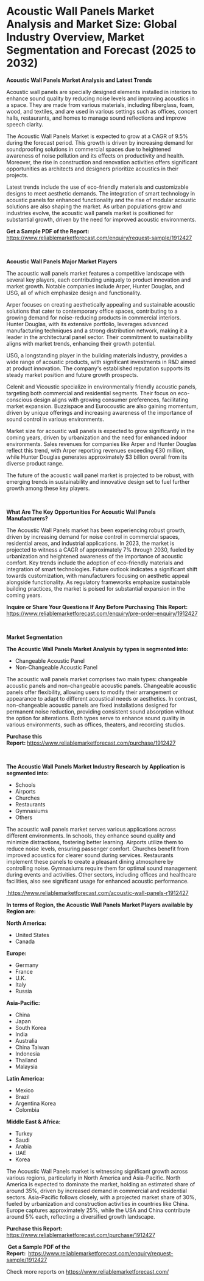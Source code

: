 <p><h1>Acoustic Wall Panels Market Analysis and Market Size: Global Industry Overview, Market Segmentation and Forecast (2025 to 2032)</h1></p><p><strong>Acoustic Wall Panels Market Analysis and Latest Trends</strong></p>
<p><p>Acoustic wall panels are specially designed elements installed in interiors to enhance sound quality by reducing noise levels and improving acoustics in a space. They are made from various materials, including fiberglass, foam, wood, and textiles, and are used in various settings such as offices, concert halls, restaurants, and homes to manage sound reflections and improve speech clarity.</p><p>The Acoustic Wall Panels Market is expected to grow at a CAGR of 9.5% during the forecast period. This growth is driven by increasing demand for soundproofing solutions in commercial spaces due to heightened awareness of noise pollution and its effects on productivity and health. Moreover, the rise in construction and renovation activities offers significant opportunities as architects and designers prioritize acoustics in their projects.</p><p>Latest trends include the use of eco-friendly materials and customizable designs to meet aesthetic demands. The integration of smart technology in acoustic panels for enhanced functionality and the rise of modular acoustic solutions are also shaping the market. As urban populations grow and industries evolve, the acoustic wall panels market is positioned for substantial growth, driven by the need for improved acoustic environments.</p></p>
<p><strong>Get a Sample PDF of the Report:&nbsp;</strong> <a href="https://www.reliablemarketforecast.com/enquiry/request-sample/1912427?utm_campaign=3069&utm_medium=2&utm_source=Github&utm_content=ia&utm_term=02042025&utm_id=acoustic-wall-panels">https://www.reliablemarketforecast.com/enquiry/request-sample/1912427</a></p>
<p>&nbsp;</p>
<p><strong>Acoustic Wall Panels Major Market Players</strong></p>
<p><p>The acoustic wall panels market features a competitive landscape with several key players, each contributing uniquely to product innovation and market growth. Notable companies include Arper, Hunter Douglas, and USG, all of which emphasize design and functionality.</p><p>Arper focuses on creating aesthetically appealing and sustainable acoustic solutions that cater to contemporary office spaces, contributing to a growing demand for noise-reducing products in commercial interiors. Hunter Douglas, with its extensive portfolio, leverages advanced manufacturing techniques and a strong distribution network, making it a leader in the architectural panel sector. Their commitment to sustainability aligns with market trends, enhancing their growth potential.</p><p>USG, a longstanding player in the building materials industry, provides a wide range of acoustic products, with significant investments in R&D aimed at product innovation. The company's established reputation supports its steady market position and future growth prospects.</p><p>Celenit and Vicoustic specialize in environmentally friendly acoustic panels, targeting both commercial and residential segments. Their focus on eco-conscious design aligns with growing consumer preferences, facilitating market expansion. Buzzispace and Eurocoustic are also gaining momentum, driven by unique offerings and increasing awareness of the importance of sound control in various environments.</p><p>Market size for acoustic wall panels is expected to grow significantly in the coming years, driven by urbanization and the need for enhanced indoor environments. Sales revenues for companies like Arper and Hunter Douglas reflect this trend, with Arper reporting revenues exceeding €30 million, while Hunter Douglas generates approximately $3 billion overall from its diverse product range.</p><p>The future of the acoustic wall panel market is projected to be robust, with emerging trends in sustainability and innovative design set to fuel further growth among these key players.</p></p>
<p>&nbsp;</p>
<p><strong>What Are The Key Opportunities For Acoustic Wall Panels Manufacturers?</strong></p>
<p><p>The Acoustic Wall Panels market has been experiencing robust growth, driven by increasing demand for noise control in commercial spaces, residential areas, and industrial applications. In 2023, the market is projected to witness a CAGR of approximately 7% through 2030, fueled by urbanization and heightened awareness of the importance of acoustic comfort. Key trends include the adoption of eco-friendly materials and integration of smart technologies. Future outlook indicates a significant shift towards customization, with manufacturers focusing on aesthetic appeal alongside functionality. As regulatory frameworks emphasize sustainable building practices, the market is poised for substantial expansion in the coming years.</p></p>
<p><strong>Inquire or Share Your Questions If Any Before Purchasing This Report:</strong> <a href="https://www.reliablemarketforecast.com/enquiry/pre-order-enquiry/1912427?utm_campaign=3069&utm_medium=2&utm_source=Github&utm_content=ia&utm_term=02042025&utm_id=acoustic-wall-panels">https://www.reliablemarketforecast.com/enquiry/pre-order-enquiry/1912427</a></p>
<p>&nbsp;</p>
<p><strong>Market Segmentation</strong></p>
<p><strong>The Acoustic Wall Panels Market Analysis by types is segmented into:</strong></p>
<p><ul><li>Changeable Acoustic Panel</li><li>Non-Changeable Acoustic Panel</li></ul></p>
<p><p>The acoustic wall panels market comprises two main types: changeable acoustic panels and non-changeable acoustic panels. Changeable acoustic panels offer flexibility, allowing users to modify their arrangement or appearance to adapt to different acoustical needs or aesthetics. In contrast, non-changeable acoustic panels are fixed installations designed for permanent noise reduction, providing consistent sound absorption without the option for alterations. Both types serve to enhance sound quality in various environments, such as offices, theaters, and recording studios.</p></p>
<p><strong>Purchase this Report:&nbsp;</strong><a href="https://www.reliablemarketforecast.com/purchase/1912427?utm_campaign=3069&utm_medium=2&utm_source=Github&utm_content=ia&utm_term=02042025&utm_id=acoustic-wall-panels">https://www.reliablemarketforecast.com/purchase/1912427</a></p>
<p>&nbsp;</p>
<p><strong>The Acoustic Wall Panels Market Industry Research by Application is segmented into:</strong></p>
<p><ul><li>Schools</li><li>Airports</li><li>Churches</li><li>Restaurants</li><li>Gymnasiums</li><li>Others</li></ul></p>
<p><p>The acoustic wall panels market serves various applications across different environments. In schools, they enhance sound quality and minimize distractions, fostering better learning. Airports utilize them to reduce noise levels, ensuring passenger comfort. Churches benefit from improved acoustics for clearer sound during services. Restaurants implement these panels to create a pleasant dining atmosphere by controlling noise. Gymnasiums require them for optimal sound management during events and activities. Other sectors, including offices and healthcare facilities, also see significant usage for enhanced acoustic performance.</p></p>
<p><a href="https://www.reliablemarketforecast.com/acoustic-wall-panels-r1912427?utm_campaign=3069&utm_medium=2&utm_source=Github&utm_content=ia&utm_term=02042025&utm_id=acoustic-wall-panels">&nbsp;https://www.reliablemarketforecast.com/acoustic-wall-panels-r1912427</a></p>
<p><strong>In terms of Region, the Acoustic Wall Panels Market Players available by Region are:</strong></p>
<p>
    <p> <strong> North America: </strong>
        <ul>
            <li>United States</li>
            <li>Canada</li>
        </ul>
        </p> 
    <p> <strong> Europe: </strong>
        <ul>
            <li>Germany</li>
            <li>France</li>
            <li>U.K.</li>
            <li>Italy</li>
            <li>Russia</li>
        </ul>
        </p> 
    <p> <strong> Asia-Pacific: </strong>
        <ul>
            <li>China</li>
            <li>Japan</li>
            <li>South Korea</li>
            <li>India</li>
            <li>Australia</li>
            <li>China Taiwan</li>
            <li>Indonesia</li>
            <li>Thailand</li>
            <li>Malaysia</li>
        </ul>
        </p> 
    <p> <strong> Latin America: </strong>
        <ul>
            <li>Mexico</li>
            <li>Brazil</li>
            <li>Argentina Korea</li>
            <li>Colombia</li>
        </ul>
        </p> 
    <p> <strong> Middle East & Africa: </strong>
        <ul>
            <li>Turkey</li>
            <li>Saudi</li>
            <li>Arabia</li>
            <li>UAE</li>
            <li>Korea</li>
        </ul>
    </p>
    </p>
<p><p>The Acoustic Wall Panels market is witnessing significant growth across various regions, particularly in North America and Asia-Pacific. North America is expected to dominate the market, holding an estimated share of around 35%, driven by increased demand in commercial and residential sectors. Asia-Pacific follows closely, with a projected market share of 30%, fueled by urbanization and construction activities in countries like China. Europe captures approximately 25%, while the USA and China contribute around 5% each, reflecting a diversified growth landscape.</p></p>
<p><strong>Purchase this Report: </strong><a href="https://www.reliablemarketforecast.com/purchase/1912427?utm_campaign=3069&utm_medium=2&utm_source=Github&utm_content=ia&utm_term=02042025&utm_id=acoustic-wall-panels">https://www.reliablemarketforecast.com/purchase/1912427</a></p>
<p>&nbsp;<strong>Get a Sample PDF of the Report:&nbsp;&nbsp;</strong><a href="https://www.reliablemarketforecast.com/enquiry/request-sample/1912427?utm_campaign=3069&utm_medium=2&utm_source=Github&utm_content=ia&utm_term=02042025&utm_id=acoustic-wall-panels">https://www.reliablemarketforecast.com/enquiry/request-sample/1912427</a></p>
<p><strong></strong></p>
<p>Check more reports on <a href="https://www.reliablemarketforecast.com/?utm_campaign=3069&utm_medium=2&utm_source=Github&utm_content=ia&utm_term=02042025&utm_id=acoustic-wall-panels">https://www.reliablemarketforecast.com/</a></p>